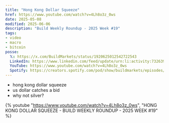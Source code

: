 ```yaml
---
title: "Hong Kong Dollar Squeeze"
href: https://www.youtube.com/watch?v=4Lh8o3z_0ws
date: 2025-05-08
modified: 2025-06-06
description: "Build Weekly Roundup - 2025 Week #19"
tags:
- video
- macro
- bitcoin
posse:
  𝕏: https://x.com/BuildMarkets/status/1920625012542722543
  LinkedIn: https://www.linkedin.com/feed/update/urn:li:activity:7326392707856109568/
  YouTube: https://www.youtube.com/watch?v=4Lh8o3z_0ws
  Spotify: https://creators.spotify.com/pod/show/buildmarkets/episodes/HONG-KONG-DOLLAR-SQUEEZE---BUILD-WEEKLY-ROUNDUP---2025-WEEK-19-e32jb7m
---
```


- hong kong dollar squeeze
- us dollar catches a bid
- why not silver?

{% youtube "https://www.youtube.com/watch?v=4Lh8o3z_0ws", "HONG KONG DOLLAR SQUEEZE - BUILD WEEKLY ROUNDUP - 2025 WEEK #19" %}
